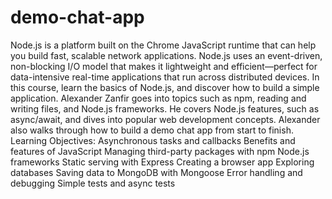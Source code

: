 # demo-chat-app
Node.js is a platform built on the Chrome JavaScript runtime that can help you build fast, scalable network applications. Node.js uses an event-driven, non-blocking I/O model that makes it lightweight and efficient—perfect for data-intensive real-time applications that run across distributed devices. In this course, learn the basics of Node.js, and discover how to build a simple application. Alexander Zanfir goes into topics such as npm, reading and writing files, and Node.js frameworks. He covers Node.js features, such as async/await, and dives into popular web development concepts. Alexander also walks through how to build a demo chat app from start to finish.
Learning Objectives:
Asynchronous tasks and callbacks
Benefits and features of JavaScript
Managing third-party packages with npm
Node.js frameworks
Static serving with Express
Creating a browser app
Exploring databases
Saving data to MongoDB with Mongoose
Error handling and debugging
Simple tests and async tests